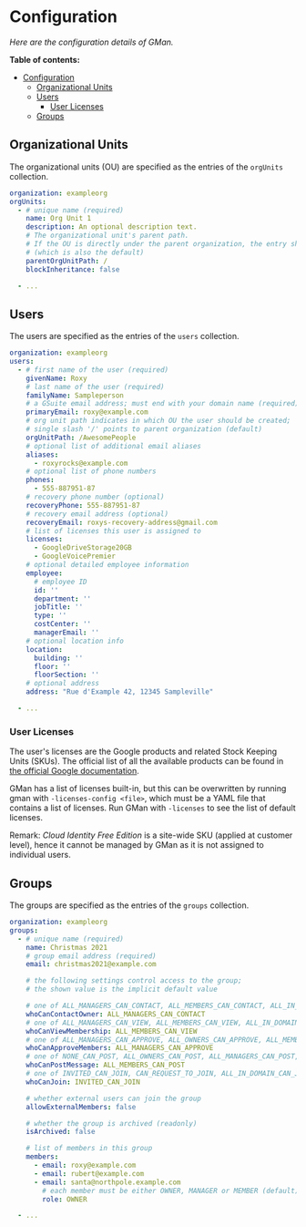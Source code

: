 # Configuration

*Here are the configuration details of GMan.*

**Table of contents:**
<!-- TOC -->
- [Configuration](#configuration)
  - [Organizational Units](#organizational-units)
  - [Users](#users)
    - [User Licenses](#user-licenses)
  - [Groups](#groups)
<!-- /TOC -->

## Organizational Units

The organizational units (OU) are specified as the entries of the `orgUnits` collection.

```yaml
organization: exampleorg
orgUnits:
  - # unique name (required)
    name: Org Unit 1
    description: An optional description text.
    # The organizational unit's parent path.
    # If the OU is directly under the parent organization, the entry should contain a single slash `/`
    # (which is also the default)
    parentOrgUnitPath: /
    blockInheritance: false

  - ...
```

## Users

The users are specified as the entries of the `users` collection.

```yaml
organization: exampleorg
users:
  - # first name of the user (required)
    givenName: Roxy
    # last name of the user (required)
    familyName: Sampleperson
    # a GSuite email address; must end with your domain name (required)
    primaryEmail: roxy@example.com
    # org unit path indicates in which OU the user should be created;
    # single slash '/' points to parent organization (default)
    orgUnitPath: /AwesomePeople
    # optional list of additional email aliases
    aliases:
      - roxyrocks@example.com
    # optional list of phone numbers
    phones:
      - 555-887951-87
    # recovery phone number (optional)
    recoveryPhone: 555-887951-87
    # recovery email address (optional)
    recoveryEmail: roxys-recovery-address@gmail.com
    # list of licenses this user is assigned to
    licenses:
      - GoogleDriveStorage20GB
      - GoogleVoicePremier
    # optional detailed employee information
    employee:
      # employee ID
      id: ''
      department: ''
      jobTitle: ''
      type: ''
      costCenter: ''
      managerEmail: ''
    # optional location info
    location:
      building: ''
      floor: ''
      floorSection: ''
    # optional address
    address: "Rue d'Example 42, 12345 Sampleville"

  - ...
```

### User Licenses

The user's licenses are the Google products and related Stock Keeping Units (SKUs).
The official list of all the available products can be found in [the official Google documentation](https://developers.google.com/admin-sdk/licensing/v1/how-tos/products).

GMan has a list of licenses built-in, but this can be overwritten by running gman with
`-licenses-config <file>`, which must be a YAML file that contains a list of licenses.
Run GMan with `-licenses` to see the list of default licenses.

Remark: *Cloud Identity Free Edition* is a site-wide SKU (applied at customer level),
hence it cannot be managed by GMan as it is not assigned to individual users.

## Groups

The groups are specified as the entries of the `groups` collection.

```yaml
organization: exampleorg
groups:
  - # unique name (required)
    name: Christmas 2021
    # group email address (required)
    email: christmas2021@example.com

    # the following settings control access to the group;
    # the shown value is the implicit default value

    # one of ALL_MANAGERS_CAN_CONTACT, ALL_MEMBERS_CAN_CONTACT, ALL_IN_DOMAIN_CAN_CONTACT, ANYONE_CAN_CONTACT
    whoCanContactOwner: ALL_MANAGERS_CAN_CONTACT
    # one of ALL_MANAGERS_CAN_VIEW, ALL_MEMBERS_CAN_VIEW, ALL_IN_DOMAIN_CAN_VIEW
    whoCanViewMembership: ALL_MEMBERS_CAN_VIEW
    # one of ALL_MANAGERS_CAN_APPROVE, ALL_OWNERS_CAN_APPROVE, ALL_MEMBERS_CAN_APPROVE, NONE_CAN_APPROVE
    whoCanApproveMembers: ALL_MANAGERS_CAN_APPROVE
    # one of NONE_CAN_POST, ALL_OWNERS_CAN_POST, ALL_MANAGERS_CAN_POST, ALL_MEMBERS_CAN_POST, ALL_IN_DOMAIN_CAN_POST, ANYONE_CAN_POST
    whoCanPostMessage: ALL_MEMBERS_CAN_POST
    # one of INVITED_CAN_JOIN, CAN_REQUEST_TO_JOIN, ALL_IN_DOMAIN_CAN_JOIN, ANYONE_CAN_JOIN
    whoCanJoin: INVITED_CAN_JOIN

    # whether external users can join the group
    allowExternalMembers: false

    # whether the group is archived (readonly)
    isArchived: false

    # list of members in this group
    members:
      - email: roxy@example.com
      - email: rubert@example.com
      - email: santa@northpole.example.com
        # each member must be either OWNER, MANAGER or MEMBER (default)
        role: OWNER

  - ...
```
